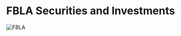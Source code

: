 # FBLA Securities and Investments

![FBLA](https://user-images.githubusercontent.com/19508013/168454114-3f043082-857c-4bd1-8c11-5c411f65a5dd.jpg)
